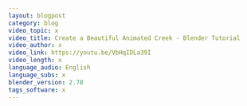 ```yaml
---
layout: blogpost
category: blog
video_topic: x
video_title: Create a Beautiful Animated Creek - Blender Tutorial
video_author: x
video_link: https://youtu.be/VbHqIDLa39I
video_length: x
language_audio: English
language_subs: x
blender_version: 2.78
tags_software: x
---
```

